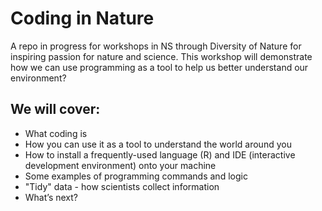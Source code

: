 # Coding in Nature
A repo in progress for workshops in NS through Diversity of Nature for inspiring passion for nature and science. This workshop will demonstrate how we can use programming as a tool to help us better understand our environment?


## We will cover:

+ What coding is
+ How you can use it as a tool to understand the world around you
+ How to install a frequently-used language (R) and IDE (interactive development environment) onto your machine 
+ Some examples of programming commands and logic
+ "Tidy" data - how scientists collect information
+ What’s next?
